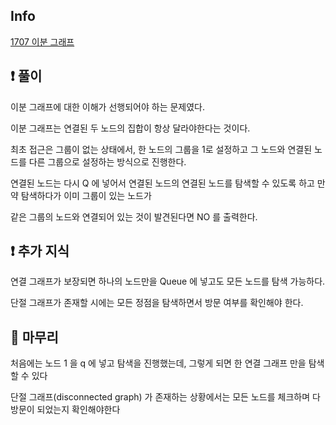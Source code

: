 ## Info
<a href="https://www.acmicpc.net/problem/1707" rel="nofollow">1707 이분 그래프</a>

## ❗ 풀이

이분 그래프에 대한 이해가 선행되어야 하는 문제였다.

이분 그래프는 연결된 두 노드의 집합이 항상 달라야한다는 것이다.


최초 접근은 그룹이 없는 상태에서, 한 노드의 그룹을 1로 설정하고 그 노드와 연결된 노드를 다른 그룹으로 설정하는 방식으로 진행한다.

연결된 노드는 다시 Q 에 넣어서 연결된 노드의 연결된 노드를 탐색할 수 있도록 하고 만약 탐색하다가 이미 그룹이 있는 노드가

같은 그룹의 노드와 연결되어 있는 것이 발견된다면 NO 를 출력한다.

## ❗ 추가 지식

연결 그래프가 보장되면 하나의 노드만을 Queue 에 넣고도 모든 노드를 탐색 가능하다.

단절 그래프가 존재할 시에는 모든 정점을 탐색하면서 방문 여부를 확인해야 한다.

## 🙂 마무리

처음에는 노드 1 을 q 에 넣고 탐색을 진행했는데, 그렇게 되면 한 연결 그래프 만을 탐색할 수 있다

단절 그래프(disconnected graph) 가 존재하는 상황에서는 모든 노드를 체크하며 다 방문이 되었는지 확인해야한다